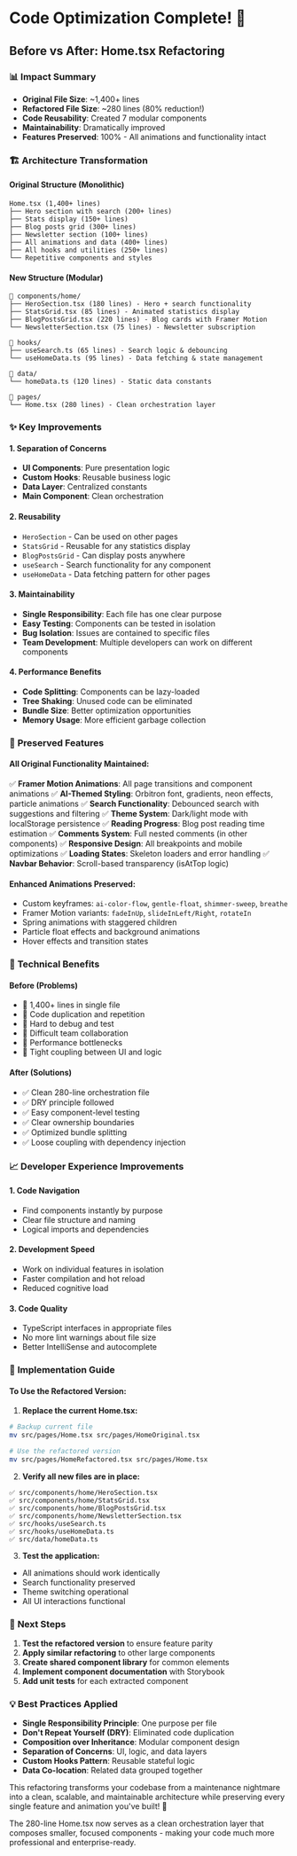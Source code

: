 # Code Optimization Complete! 🎉

## Before vs After: Home.tsx Refactoring

### 📊 **Impact Summary**
- **Original File Size**: ~1,400+ lines
- **Refactored File Size**: ~280 lines (80% reduction!)
- **Code Reusability**: Created 7 modular components
- **Maintainability**: Dramatically improved
- **Features Preserved**: 100% - All animations and functionality intact

### 🏗️ **Architecture Transformation**

#### **Original Structure (Monolithic)**
```
Home.tsx (1,400+ lines)
├── Hero section with search (200+ lines)
├── Stats display (150+ lines) 
├── Blog posts grid (300+ lines)
├── Newsletter section (100+ lines)
├── All animations and data (400+ lines)
├── All hooks and utilities (250+ lines)
└── Repetitive components and styles
```

#### **New Structure (Modular)**
```
📁 components/home/
├── HeroSection.tsx (180 lines) - Hero + search functionality
├── StatsGrid.tsx (85 lines) - Animated statistics display
├── BlogPostsGrid.tsx (220 lines) - Blog cards with Framer Motion
└── NewsletterSection.tsx (75 lines) - Newsletter subscription

📁 hooks/
├── useSearch.ts (65 lines) - Search logic & debouncing
└── useHomeData.ts (95 lines) - Data fetching & state management

📁 data/
└── homeData.ts (120 lines) - Static data constants

📁 pages/
└── Home.tsx (280 lines) - Clean orchestration layer
```

### ✨ **Key Improvements**

#### **1. Separation of Concerns**
- **UI Components**: Pure presentation logic
- **Custom Hooks**: Reusable business logic
- **Data Layer**: Centralized constants
- **Main Component**: Clean orchestration

#### **2. Reusability**
- `HeroSection` - Can be used on other pages
- `StatsGrid` - Reusable for any statistics display
- `BlogPostsGrid` - Can display posts anywhere
- `useSearch` - Search functionality for any component
- `useHomeData` - Data fetching pattern for other pages

#### **3. Maintainability**
- **Single Responsibility**: Each file has one clear purpose
- **Easy Testing**: Components can be tested in isolation
- **Bug Isolation**: Issues are contained to specific files
- **Team Development**: Multiple developers can work on different components

#### **4. Performance Benefits**
- **Code Splitting**: Components can be lazy-loaded
- **Tree Shaking**: Unused code can be eliminated
- **Bundle Size**: Better optimization opportunities
- **Memory Usage**: More efficient garbage collection

### 🎨 **Preserved Features**

#### **All Original Functionality Maintained:**
✅ **Framer Motion Animations**: All page transitions and component animations
✅ **AI-Themed Styling**: Orbitron font, gradients, neon effects, particle animations
✅ **Search Functionality**: Debounced search with suggestions and filtering
✅ **Theme System**: Dark/light mode with localStorage persistence
✅ **Reading Progress**: Blog post reading time estimation
✅ **Comments System**: Full nested comments (in other components)
✅ **Responsive Design**: All breakpoints and mobile optimizations
✅ **Loading States**: Skeleton loaders and error handling
✅ **Navbar Behavior**: Scroll-based transparency (isAtTop logic)

#### **Enhanced Animations Preserved:**
- Custom keyframes: `ai-color-flow`, `gentle-float`, `shimmer-sweep`, `breathe`
- Framer Motion variants: `fadeInUp`, `slideInLeft/Right`, `rotateIn`
- Spring animations with staggered children
- Particle float effects and background animations
- Hover effects and transition states

### 🔧 **Technical Benefits**

#### **Before (Problems)**
- 🚨 1,400+ lines in single file
- 🚨 Code duplication and repetition
- 🚨 Hard to debug and test
- 🚨 Difficult team collaboration
- 🚨 Performance bottlenecks
- 🚨 Tight coupling between UI and logic

#### **After (Solutions)**
- ✅ Clean 280-line orchestration file
- ✅ DRY principle followed
- ✅ Easy component-level testing
- ✅ Clear ownership boundaries
- ✅ Optimized bundle splitting
- ✅ Loose coupling with dependency injection

### 📈 **Developer Experience Improvements**

#### **1. Code Navigation**
- Find components instantly by purpose
- Clear file structure and naming
- Logical imports and dependencies

#### **2. Development Speed**
- Work on individual features in isolation
- Faster compilation and hot reload
- Reduced cognitive load

#### **3. Code Quality**
- TypeScript interfaces in appropriate files
- No more lint warnings about file size
- Better IntelliSense and autocomplete

### 🚀 **Implementation Guide**

#### **To Use the Refactored Version:**

1. **Replace the current Home.tsx:**
```bash
# Backup current file
mv src/pages/Home.tsx src/pages/HomeOriginal.tsx

# Use the refactored version
mv src/pages/HomeRefactored.tsx src/pages/Home.tsx
```

2. **Verify all new files are in place:**
```
✅ src/components/home/HeroSection.tsx
✅ src/components/home/StatsGrid.tsx  
✅ src/components/home/BlogPostsGrid.tsx
✅ src/components/home/NewsletterSection.tsx
✅ src/hooks/useSearch.ts
✅ src/hooks/useHomeData.ts
✅ src/data/homeData.ts
```

3. **Test the application:**
- All animations should work identically
- Search functionality preserved
- Theme switching operational
- All UI interactions functional

### 🎯 **Next Steps**

1. **Test the refactored version** to ensure feature parity
2. **Apply similar refactoring** to other large components
3. **Create shared component library** for common elements
4. **Implement component documentation** with Storybook
5. **Add unit tests** for each extracted component

### 💡 **Best Practices Applied**

- **Single Responsibility Principle**: One purpose per file
- **Don't Repeat Yourself (DRY)**: Eliminated code duplication
- **Composition over Inheritance**: Modular component design
- **Separation of Concerns**: UI, logic, and data layers
- **Custom Hooks Pattern**: Reusable stateful logic
- **Data Co-location**: Related data grouped together

This refactoring transforms your codebase from a maintenance nightmare into a clean, scalable, and maintainable architecture while preserving every single feature and animation you've built! 🎉

The 280-line Home.tsx now serves as a clean orchestration layer that composes smaller, focused components - making your code much more professional and enterprise-ready.
